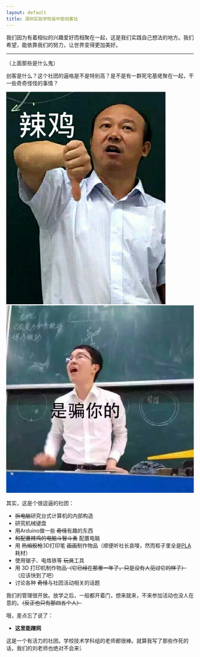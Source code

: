 ```yaml
---
layout: default
title: 深圳实验学校高中部创客社
---
```


我们因为有着相似的兴趣爱好而相聚在一起，这是我们实践自己想法的地方。我们希望，能依靠我们的努力，让世界变得更加美好。

<hr>

（上面那些是什么鬼）

创客是什么？这个社团的逼格是不是特别高？是不是有一群死宅基佬聚在一起，干一些奇奇怪怪的事情？

![Pei Shaocai Spicy Chicken Biaoqingbao](images/biaoqingbao_psc.jpg)
![Huang Haining "Cheating You" Biaoqingbao](images/biaoqingbao_hhn.jpg)

其实，这是个很逗逼的社团：

* ~~拆电脑~~研究台式计算机的内部构造
* 研究机械键盘
* 用Arduino做一些 ~~奇怪~~有趣的东西
* ~~和配置辣鸡的电脑斗智斗勇~~ 配置电脑
* 用 ~~热熔胶枪~~3D打印笔 ~~画画~~制作物品（顺便听社长哀嚎，然而柜子里全是[PLA](https://en.wikipedia.org/wiki/Polylactic_acid)耗材）
* 使用锯子、电烙铁等 ~~玩具~~工具
* 用 3D 打印机制作物品~~（它已经在那里一年了，只是没有人见过它的样子）~~（应该快到了吧）
* 讨论各种 ~~奇怪~~与社团活动相关的话题

我们的管理很开放。放学之后，一般都开着门，想来就来，不来参加活动也没人在意的。~~（反正也只有那四五个人）~~

哦，差点忘了说了：

* __这里能蹭网__

这是一个有活力的社团。学校技术学科组的老师都很棒。就算我写了那些作死的话，我们的刘老师也绝对不会来氵
